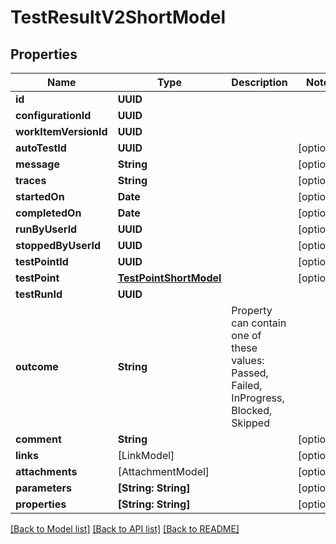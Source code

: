 # TestResultV2ShortModel

## Properties
Name | Type | Description | Notes
------------ | ------------- | ------------- | -------------
**id** | **UUID** |  | 
**configurationId** | **UUID** |  | 
**workItemVersionId** | **UUID** |  | 
**autoTestId** | **UUID** |  | [optional] 
**message** | **String** |  | [optional] 
**traces** | **String** |  | [optional] 
**startedOn** | **Date** |  | [optional] 
**completedOn** | **Date** |  | [optional] 
**runByUserId** | **UUID** |  | [optional] 
**stoppedByUserId** | **UUID** |  | [optional] 
**testPointId** | **UUID** |  | [optional] 
**testPoint** | [**TestPointShortModel**](TestPointShortModel.md) |  | [optional] 
**testRunId** | **UUID** |  | 
**outcome** | **String** | Property can contain one of these values: Passed, Failed, InProgress, Blocked, Skipped | 
**comment** | **String** |  | [optional] 
**links** | [LinkModel] |  | [optional] 
**attachments** | [AttachmentModel] |  | [optional] 
**parameters** | **[String: String]** |  | [optional] 
**properties** | **[String: String]** |  | [optional] 

[[Back to Model list]](../README.md#documentation-for-models) [[Back to API list]](../README.md#documentation-for-api-endpoints) [[Back to README]](../README.md)


